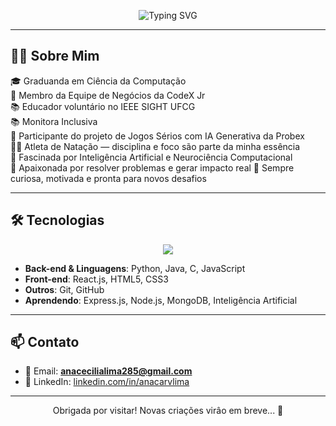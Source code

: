 <p align="center">
  <img src="https://readme-typing-svg.demolab.com?font=Fira+Code&size=26&pause=1000&center=true&vCenter=true&width=800&lines=Ol%C3%A1!+Me+chamo++Ana+Cec%C3%ADlia;Estudante+de+Ci%C3%AAncia+da+Computa%C3%A7%C3%A3o;Apaixonada+por+Desenvolvimento+e+Inova%C3%A7%C3%A3o;Bem-vindo+ao+meu+GitHub!+%F0%9F%91%8B" alt="Typing SVG" />
</p>

---

## 👩‍💻 Sobre Mim

🎓 Graduanda em Ciência da Computação  
💼 Membro da Equipe de Negócios da CodeX Jr                 
📚 Educador voluntário no IEEE SIGHT UFCG            
📚 Monitora Inclusiva               
🤖 Participante do projeto de Jogos Sérios com IA Generativa da Probex                  
🏊‍♀️ Atleta de Natação — disciplina e foco são parte da minha essência                                              
🤖 Fascinada por Inteligência Artificial e Neurociência Computacional               
🎯 Apaixonada por resolver problemas e gerar impacto real
🧠 Sempre curiosa, motivada e pronta para novos desafios         

---

## 🛠️ Tecnologias

<p align="center">
  <a href="https://skillicons.dev">
    <img src="https://skillicons.dev/icons?i=java,python,ts,react,nodejs,git,github,c" />
  </a>
</p>

- **Back-end & Linguagens**: Python, Java, C, JavaScript  
- **Front-end**: React.js, HTML5, CSS3  
- **Outros**: Git, GitHub  
- **Aprendendo**: Express.js, Node.js, MongoDB, Inteligência Artificial
---

## 📫 Contato

- 📧 Email: **anacecilialima285@gmail.com**  
- 💼 LinkedIn: [linkedin.com/in/anacarvlima](https://www.linkedin.com/in/anacarvlima)

---

<p align="center">
  Obrigada por visitar! Novas criações virâo em breve... 🚀
</p>
